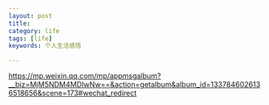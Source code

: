 ```yaml
---
layout: post
title: 
category: life
tags: [life]
keywords: 个人生活感悟

---
```


https://mp.weixin.qq.com/mp/appmsgalbum?__biz=MjM5NDM4MDIwNw==&action=getalbum&album_id=1337846026136518656&scene=173#wechat_redirect

